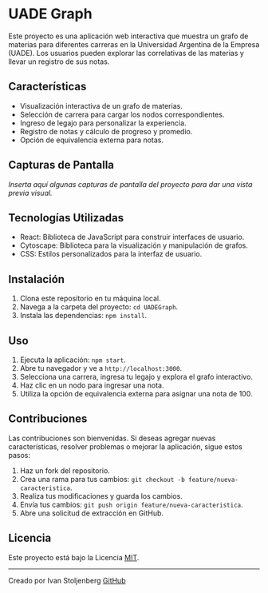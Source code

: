 # UADE Graph

Este proyecto es una aplicación web interactiva que muestra un grafo de materias para diferentes carreras en la Universidad Argentina de la Empresa (UADE). Los usuarios pueden explorar las correlativas de las materias y llevar un registro de sus notas.

## Características

- Visualización interactiva de un grafo de materias.
- Selección de carrera para cargar los nodos correspondientes.
- Ingreso de legajo para personalizar la experiencia.
- Registro de notas y cálculo de progreso y promedio.
- Opción de equivalencia externa para notas.

## Capturas de Pantalla

_Inserta aquí algunas capturas de pantalla del proyecto para dar una vista previa visual._

## Tecnologías Utilizadas

- React: Biblioteca de JavaScript para construir interfaces de usuario.
- Cytoscape: Biblioteca para la visualización y manipulación de grafos.
- CSS: Estilos personalizados para la interfaz de usuario.

## Instalación

1. Clona este repositorio en tu máquina local.
2. Navega a la carpeta del proyecto: `cd UADEGraph`.
3. Instala las dependencias: `npm install`.

## Uso

1. Ejecuta la aplicación: `npm start`.
2. Abre tu navegador y ve a `http://localhost:3000`.
3. Selecciona una carrera, ingresa tu legajo y explora el grafo interactivo.
4. Haz clic en un nodo para ingresar una nota.
5. Utiliza la opción de equivalencia externa para asignar una nota de 100.

## Contribuciones

Las contribuciones son bienvenidas. Si deseas agregar nuevas características, resolver problemas o mejorar la aplicación, sigue estos pasos:

1. Haz un fork del repositorio.
2. Crea una rama para tus cambios: `git checkout -b feature/nueva-caracteristica`.
3. Realiza tus modificaciones y guarda los cambios.
4. Envía tus cambios: `git push origin feature/nueva-caracteristica`.
5. Abre una solicitud de extracción en GitHub.

## Licencia

Este proyecto está bajo la Licencia [MIT](LICENSE).

---

Creado por Ivan Stoljenberg [GitHub](https://github.com/ivanstolj)

